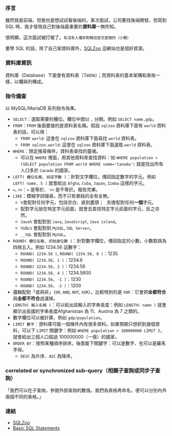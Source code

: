 ### 序言
雖然我是前端，但我也是想試試看後端的。某次面試，公司要找後端開發，但寫到 SQL 時，我才發現自己對後端最重要的**資料庫**一無所知。

很明顯，這次面試被打槍了。<small>有沒有人懂非對稱加密怎麼做的（小聲）</small>

要學 SQL 的話，除了自己架資料庫外，[SQLZoo](https://sqlzoo.net) 這網站也是個好資源。

### 資料庫資訊
資料庫（Database）下面會有資料表（Table）；而資料表的基本架構和表格一樣，以欄與列構成。

### 指令備查
以 MySQL/MariaDB 系列指令為準。

* `SELECT`：選取需要的欄位。欄位中間以 `,` 分開。例如 `SELECT name,gdp`。
* `FROM`：`FROM` 後面要接的是資料表名稱。假設 `sqlzoo` 資料庫下面有 `world` 資料表的話，可以用：
    * `FROM world`: 這會在 `sqlzoo` 資料庫下面尋找 `world` 資料表。
    * `FROM sqlzoo.world`: 這會在 `sqlzoo` 資料庫下面選取 `world` 資料表。
* `WHERE`：限定搜尋條件。資料表查找的靈魂。
    * 可以在 `WHERE` 裡面，用其他資料來查找資料：如 `WHERE population > (SELECT population FROM world WHERE name='Canada')` 就是找出所有人口多於 `Canada` 的國家。
* `LEFT( 欄位名稱, 給定字數 )`：針對文字欄位，傳回指定數字的字元。例如 `LEFT( name, 5 )` 就會給出 `Afgha`, `Cuba`, `Japan`, `Zimba` 這樣的字元。
* `=`, `<>`：`=` 是等於、 `<>` 是不等於。報告完畢。
* `LIKE`：模糊字詞搜尋，而不只有單純的全有全無。
    * `%`會配對任何字元，包括空白、直到盡頭； `_`則會配對任何**一個**字元。
    * 配對字元放在特定字元前面，就會去查找特定字元前面的字元，反之亦然。
    * `Java%` 會配對到 `Java`, `JavaScript`, `Java island`。
    * `%SQL%` 會配對到 `MySQL`, `SQL Server`。
    * `__SQL` 會配對到 `MySQL`。
* `ROUND( 欄位名稱, 初始進位數 )`：針對數字欄位，傳回指定的小數。小數取捨為四捨五入。例如 1234.56 這數字：
    * `ROUND( 1234.56 )`, `ROUND( 1234.56, 0 )`：1235
    * `ROUND( 1234.56, 1 )`：1234.6
    * `ROUND( 1234.56, 2 )`：1234.56
    * `ROUND( 1234.56, 4 )`：1234.5600
    * `ROUND( 1234.56, -1 )`：1230
    * `ROUND( 1234.56, -2 )`：1200
* 邏輯配對「或與非」（`OR`, `AND`, `NOT`, `XOR`）。比較特別的是 `XOR`：它會把**全都符合**與**全都不符合**過濾掉。
* `LENGTH( 輸入名稱 )`：可以給出該輸入的字串長度：例如 `LENGTH( name )` 就會顯示出各國的字串長度Afghanistan 為 11、Austria 為 7 之類的。
* 數字欄位可以被計算，例如 `gdp/population`。
* `LIMIT 數字`：資料庫可能一個條件內有很多資料。如果預期只想抓到幾個資料，可以下 `LIMIT` 關鍵字：例如 `WHERE population > 100000000 LIMIT 3`，就會給出三個人口超過 100000000（一億）的國家。
* `ORDER BY`：按照某種順序排序。後面能下關鍵字：可以是數字、也可以是羅馬字母。
    * `DESC` 為升序、`ASC` 為降序。

### correlated or synchronized sub-query（相關子查詢或同步子查詢）
「我們可以在子查詢，參閱外部查詢的數值。我們為表格再命名，便可以分別內外兩個不同的表格。」

### 連結
* [SQLZoo](https://sqlzoo.net)
* [Basic SQL Statements](https://mariadb.com/kb/en/library/basic-sql-statements)